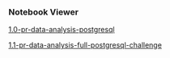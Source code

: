 ### Notebook Viewer

[1.0-pr-data-analysis-postgresql](https://nbviewer.jupyter.org/github/pauloreis-ds/olist/blob/main/business_questions_insights/notebooks/1.0-pr-data-analysis-postgresql.ipynb)

[1.1-pr-data-analysis-full-postgresql-challenge](https://nbviewer.jupyter.org/github/pauloreis-ds/olist/blob/main/business_questions_insights/notebooks/1.1-pr-data-analysis-full-postgresql-challenge.ipynb)
